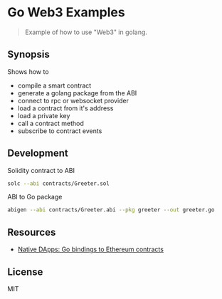 # Go Web3 Examples

> Example of how to use "Web3" in golang.

## Synopsis

Shows how to

- compile a smart contract
- generate a golang package from the ABI
- connect to rpc or websocket provider
- load a contract from it's address
- load a private key
- call a contract method
- subscribe to contract events

## Development

Solidity contract to ABI

```bash
solc --abi contracts/Greeter.sol
```

ABI to Go package

```bash
abigen --abi contracts/Greeter.abi --pkg greeter --out greeter.go
```

## Resources

- [Native DApps: Go bindings to Ethereum contracts](https://github.com/ethereum/go-ethereum/wiki/Native-DApps:-Go-bindings-to-Ethereum-contracts)

## License

MIT
